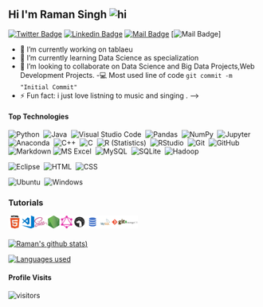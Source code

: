 ## Hi I'm Raman Singh  <img src="https://user-images.githubusercontent.com/1303154/88677602-1635ba80-d120-11ea-84d8-d263ba5fc3c0.gif" width="28px" alt="hi">





[![Twitter Badge](https://img.shields.io/badge/-Twitter-1ca0f1?style=flat&labelColor=1ca0f1&logo=twitter&logoColor=white&link=https://twitter.com/raman__codes)](https://twitter.com/raman__codes) 
[![Linkedin Badge](https://img.shields.io/badge/-Linkdin-0e76a8?style=flat&labelColor=0e76a8&logo=linkedin&logoColor=white)](https://www.linkedin.com/in/raman-singh-969a64176/) 
[![Mail Badge](https://img.shields.io/badge/-Instagram-e84393?style=flat&labelColor=e84393&logo=instagram&logoColor=white)](https://www.instagram.com/raman_rudra_singh/?hl=en)
 [![Mail Badge](https://img.shields.io/badge/-mail-c0392b?style=flat&labelColor=c0392b&logo=gmail&logoColor=white)]

<!-- TODO: Add last video link -->


- 🔭 I’m currently working on tablaeu
- 🌱 I’m currently learning Data Science as specialization
- 👯 I’m looking to collaborate on Data Science and Big Data Projects,Web Development Projects.
-💻 Most used line of code `git commit -m "Initial Commit"`
- ⚡ Fun fact: i just love listning to music and singing .
-->

#### Top Technologies



![Python](https://img.shields.io/badge/-Python-333333?style=flat&logo=python)&nbsp;
![Java](https://img.shields.io/badge/-Java-333333?style=flat&logo=Java&logoColor=FFA518)&nbsp;
![Visual Studio Code](https://img.shields.io/badge/-VScode-333333?style=flat&logo=visual-studio-code&logoColor=007ACC)&nbsp;
![Pandas](https://img.shields.io/badge/-Pandas-333333?style=flat&logo=pandas)&nbsp;
![NumPy](https://img.shields.io/badge/-NumPy-333333?style=flat&logo=numpy)&nbsp;
![Jupyter](https://img.shields.io/badge/-Jupyter-333333?style=flat&logo=Jupyter)&nbsp;
![Anaconda](https://img.shields.io/badge/-Anaconda-333333?style=flat&logo=Anaconda)&nbsp;
![C++](https://img.shields.io/badge/-C++-333333?style=flat&logo=C%2B%2B&logoColor=00599C)&nbsp;
![C](https://img.shields.io/badge/-C-333333?style=flat&logo=C&logoColor=A8B9CC)&nbsp;
![R (Statistics)](https://img.shields.io/badge/-R-333333?style=flat&logo=R&logoColor=276DC3)&nbsp;
![RStudio](https://img.shields.io/badge/-RStudio-333333?style=flat&logo=rstudio)&nbsp;
![Git](https://img.shields.io/badge/-Git-333333?style=flat&logo=git)&nbsp;
![GitHub](https://img.shields.io/badge/-GitHub-333333?style=flat&logo=github)&nbsp;
![Markdown](https://img.shields.io/badge/-Markdown-333333?style=flat&logo=markdown)
![MS Excel](https://img.shields.io/twitter/url?color=333333&label=MS%20Excel&logo=Microsoft%20Excel&url=https%3A%2F%2Fimg.shields.io%2Fbadge%2F-Windows-333333%3Fstyle%3Dflat%26logo%3DWindows)&nbsp;
![MySQL](https://img.shields.io/twitter/url?color=000000&label=MySQL&logo=MySQL&url=https%3A%2F%2Fimg.shields.io%2Fbadge%2F-Windows-333333%3Fstyle%3Dflat%26logo%3DWindows)&nbsp;
![SQLite](https://img.shields.io/badge/-SQLite-333333?style=flat&logo=SQLite)&nbsp;
![Hadoop](https://img.shields.io/badge/-Hadoop-333333?style=flat&logo=Apache)&nbsp;


![Eclipse](https://img.shields.io/badge/-Eclipse-333333?style=flat&logo=eclipse-ide&logoColor=2C2255)&nbsp;
![HTML](https://img.shields.io/badge/-HTML-333333?style=flat&logo=HTML5)&nbsp;
![CSS](https://img.shields.io/badge/-CSS-333333?style=flat&logo=CSS3&logoColor=1572B6)&nbsp;

![Ubuntu](https://img.shields.io/badge/-Ubuntu-333333?style=flat&logo=Ubuntu)&nbsp;
![Windows](https://img.shields.io/badge/-Windows-333333?style=flat&logo=Windows)&nbsp;
### Tutorials



[<img align="left" alt="HTML5" width="26px" src="https://raw.githubusercontent.com/github/explore/80688e429a7d4ef2fca1e82350fe8e3517d3494d/topics/html/html.png" />][htmltutorial]



[<img align="left" alt="Visual Studio Code" width="26px" src="https://raw.githubusercontent.com/github/explore/80688e429a7d4ef2fca1e82350fe8e3517d3494d/topics/visual-studio-code/visual-studio-code.png" />][vscodetutorial]

<img align="left" alt="Sass" width="26px" src="https://raw.githubusercontent.com/github/explore/80688e429a7d4ef2fca1e82350fe8e3517d3494d/topics/sass/sass.png" />

<img align="left" alt="Node.js" width="26px" src="https://raw.githubusercontent.com/github/explore/80688e429a7d4ef2fca1e82350fe8e3517d3494d/topics/nodejs/nodejs.png" />

<img align="left" alt="GraphQL" width="26px" src="https://raw.githubusercontent.com/github/explore/80688e429a7d4ef2fca1e82350fe8e3517d3494d/topics/graphql/graphql.png" />

<img align="left" alt="Deno" width="26px" src="https://raw.githubusercontent.com/github/explore/361e2821e2dea67711cde99c9c40ed357061cf27/topics/deno/deno.png" />

<img align="left" alt="SQL" width="26px" src="https://raw.githubusercontent.com/github/explore/80688e429a7d4ef2fca1e82350fe8e3517d3494d/topics/sql/sql.png" />

<img align="left" alt="MySQL" width="26px" src="https://raw.githubusercontent.com/github/explore/80688e429a7d4ef2fca1e82350fe8e3517d3494d/topics/mysql/mysql.png" />

<img align="left" alt="Git" width="26px" src="https://raw.githubusercontent.com/github/explore/80688e429a7d4ef2fca1e82350fe8e3517d3494d/topics/git/git.png" />

<img align="left" alt="MongoDB" width="26px" src="https://raw.githubusercontent.com/github/explore/80688e429a7d4ef2fca1e82350fe8e3517d3494d/topics/mongodb/mongodb.png" />

<br />
<br />






[![Raman's github stats](https://github-readme-stats.vercel.app/api?username=ramansingh2&&show_icons=true))](https://github.com/anuraghazra/github-readme-stats)

[![Languages used](https://github-readme-stats.vercel.app/api/top-langs/?username=ramansingh2&layout=compact)](https://github.com/anuraghazra/github-readme-stats)





#### Profile Visits 

![visitors](https://visitor-badge.glitch.me/badge?page_id=ramansingh2.ramansingh2)





[reactplaylist]: https://www.youtube.com/watch?v=KxXXEL-k47Y&list=PLvXDmnBbOF7RnYiZvDwl2Pzcs2kfi10wd
[vscodetutorial]: https://www.youtube.com/watch?v=Bkie2ai8qeE&t=8s
[htmltutorial]: https://www.youtube.com/watch?v=VK6MXVxOsws&t=27s
[javascripttutorial]: https://www.youtube.com/watch?v=D-LHKvmX37E
